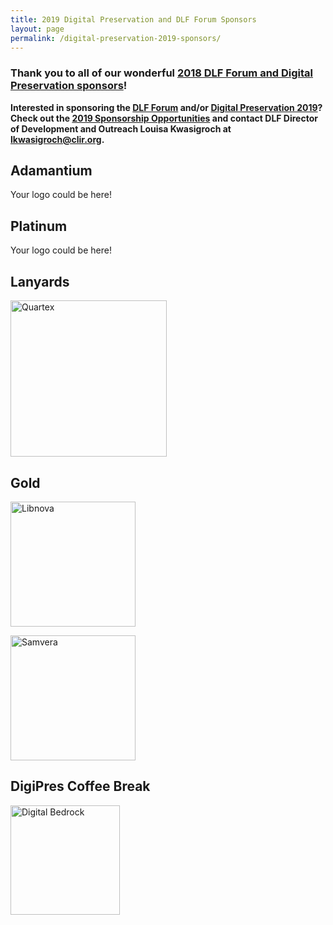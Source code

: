 ```yaml
---
title: 2019 Digital Preservation and DLF Forum Sponsors
layout: page
permalink: /digital-preservation-2019-sponsors/
---
```


### **Thank you to all of our wonderful [2018 DLF Forum and Digital Preservation sponsors](https://ndsa.org/digital-preservation-2018-sponsors/)!**


**Interested in sponsoring the [DLF Forum](https://forum2019.diglib.org) and/or [Digital Preservation 2019](https://ndsa.org/meetings/)? Check out the [2019 Sponsorship Opportunities](https://forum2019.diglib.org/sponsorship-opportunities/) and contact DLF Director of Development and Outreach Louisa Kwasigroch at [lkwasigroch@clir.org](mailto:lkwasigroch@clir.org).**

## **Adamantium**

Your logo could be here!


## **Platinum**

Your logo could be here!


## **Lanyards**

[<img alt="Quartex" width="250" src='{{ "/images/sponsors/Quartex_pos_rgb - transparent 1000px w.png"}}'>](https://www.quartexcollections.com/)


## **Gold**

[<img alt="Libnova" width="200" src='{{ "/images/sponsors/LIBNOVA-logo.png"}}'>](https://www.libnova.com/en)

[<img alt="Samvera" width="200" src='{{ "/images/sponsors/samvera-fall-TM.jpg"}}'>](https://samvera.org)


## **DigiPres Coffee Break**

[<img alt="Digital Bedrock" width="175" src='{{ "/images/sponsors/Digital_Bedrock_logoB.eps"}}'>](https://www.digitalbedrock.com)
